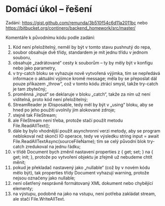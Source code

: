 # Domácí úkol – řešení
Zadání:
https://gist.github.com/remunda/3b510f54c6d11a2011bc
nebo
https://bitbucket.org/continero/backend_homework/src/master/

Komentáře k původnímu kódu podle zadání:

1. Kód není přeložitelný, neměl by být v tomto stavu pushnutý do repa,
2. soubor obsahuje dvě třídy, standardem je mít jednu třídu v jednom souboru,
3. obsahuje „zadrátované“ cesty k souborům – ty by měly být v konfigu nebo jako parametry,
4. v try-catch bloku se vyhazuje nově vytvořená výjimka, tím se nepředává informace o aktuální výjimce kromě message; měla by se přeposlat dál pouze příkazem „throw“, což v tomto kódu ztrácí smysl, takže try-catch je tam zbytečný;
5. proměnná „input“ se deklaruje v bloku „catch“, takže za ním už není viditelná, proto kód není přeložitelný;
6. StreamReader je IDisposable, tedy měl by být v „using“ bloku, aby se hned po jeho použití uvolnily jím alokované zdroje;
7. stejně tak FileStream;
8. ale FileStream není třeba, protože stačí použít metodu File.ReadAllText();
9. dále by bylo vhodnější použít asynchronní verzi metody, aby se program neblokoval než skončí IO operace, tedy ve výsledku
string input = await File.ReadAllTextAsync(sourceFileName);
tím se celý původní blok try-catch zredukoval na jednu řádku;
10. v třídě Document bych změnil nastavení properties z { get; set; } na { get; init; }, protože po vytvoření objektu je zřejmě už nebudeme chtít měnit;
11. pokud je překladač nastavený jako „nullable“ (což by v novém kódu mělo být), tak properties třídy Document vyhazují warning, protože nejsou označeny jako nullable;
12. není ošetřený nesprávně formátovaný XML dokument nebo chybějící elementy;
13. na výstupu, podobně na jako na vstupu, není potřeba zakládat stream, ale stačí File.WriteAllText.
